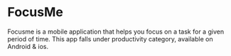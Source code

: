 # FocusMe

Focusme is a mobile application that helps you focus on a task for a given period of time. 
This app falls under productivity category, available on Android & ios.










